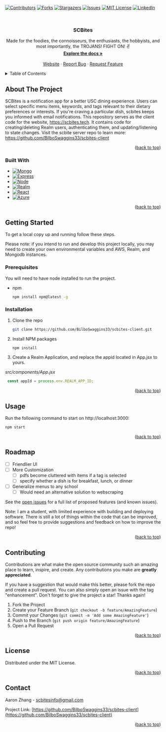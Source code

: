 <a name="readme-top"></a>


<!-- PROJECT SHIELDS -->
<!--
*** https://www.markdownguide.org/basic-syntax/#reference-style-links
-->
[![Contributors][contributors-shield]][contributors-url]
[![Forks][forks-shield]][forks-url]
[![Stargazers][stars-shield]][stars-url]
[![Issues][issues-shield]][issues-url]
[![MIT License][license-shield]][license-url]
[![LinkedIn][linkedin-shield]][linkedin-url]



<!-- PROJECT LOGO -->
<br />
<div align="center">

<h3 align="center">SCBites</h3>

  <p align="center">
    Made for the foodies, the connoisseurs, the enthusiasts, the hobbyists, and most importantly, the TROJANS! FIGHT ON! ✌️
    <br />
    <a href="https://github.com/BilboSwaggins33/scbites-client"><strong>Explore the docs »</strong></a>
    <br />
    <br />
    <a href="https://scbites.tech">Website</a>
    ·
    <a href="https://github.com/BilboSwaggins33/scbites-client/issues">Report Bug</a>
    ·
    <a href="https://github.com/BilboSwaggins33/scbites-client/issues">Request Feature</a>
  </p>
</div>



<!-- TABLE OF CONTENTS -->
<details>
  <summary>Table of Contents</summary>
  <ol>
    <li>
      <a href="#about-the-project">About The Project</a>
      <ul>
        <li><a href="#built-with">Built With</a></li>
      </ul>
    </li>
    <li>
      <a href="#getting-started">Getting Started</a>
      <ul>
        <li><a href="#prerequisites">Prerequisites</a></li>
        <li><a href="#installation">Installation</a></li>
      </ul>
    </li>
    <li><a href="#usage">Usage</a></li>
    <li><a href="#roadmap">Roadmap</a></li>
    <li><a href="#contributing">Contributing</a></li>
    <li><a href="#license">License</a></li>
    <li><a href="#contact">Contact</a></li>
  </ol>
</details>



<!-- ABOUT THE PROJECT -->
## About The Project

SCBites is a notification app for a better USC dining experience. Users can select specific menu items, keywords, 
and tags relevant to their dietary preferences or interests. If you're craving a particular dish, 
scbites keeps you informed with email notifications.
This repository serves as the client code for the website, https://scbites.tech. 
It contains code for creating/deleting Realm users, authenticating them, and updating/listening to state changes. 
Visit the scbite server repo to learn more: https://github.com/BilboSwaggins33/scbites-client



<p align="right">(<a href="#readme-top">back to top</a>)</p>



### Built With

* [![Mongo][Mongo.db]][Mongo-url]
* [![Express][Express.js]][Express-url]
* [![Node][Node.js]][Node-url]
* [![Realm][Realm.db]][Realm-url]
* [![React][React.js]][React-url]
* [![Azure][Azure.service]][Azure-url]




<p align="right">(<a href="#readme-top">back to top</a>)</p>



<!-- GETTING STARTED -->
## Getting Started

To get a local copy up and running follow these steps.

Please note: if you intend to run and develop this project locally,
you may need to create your own environmental variables and AWS, Realm, and Mongodb instances.

### Prerequisites

You will need to have node installed to run the project.
* npm
  ```sh
  npm install npm@latest -g
  ```

### Installation

1. Clone the repo
   ```sh
   git clone https://github.com/BilboSwaggins33/scbites-client.git
   ```
2. Install NPM packages
   ```sh
   npm install
   ```
3. Create a Realm Application, and replace the appid located in App.jsx to yours. 

*src/components/App.jsx*
   ```js
    const appId = process.env.REALM_APP_ID;
   ```

<p align="right">(<a href="#readme-top">back to top</a>)</p>



<!-- USAGE EXAMPLES -->
## Usage

Run the following command to start on http://localhost:3000:
   ```sh
   npm start
   ```


<p align="right">(<a href="#readme-top">back to top</a>)</p>



<!-- ROADMAP -->
## Roadmap

- [ ] Friendlier UI
- [ ] More Customization
  - [ ] pdfs become cluttered with items if a tag is selected
  - [ ] specify whether a dish is for breakfast, lunch, or dinner
- [ ] Generalize menus to any school
    - [ ] Would need an alternative solution to webscraping

See the [open issues](https://github.com/BilboSwaggins33/scbites-client/issues) for a full list of proposed features (and known issues).

Note: I am a student, with limited experience with building and deploying software. There is still a lot of things within the code that
can be improved, and so feel free to provide suggestions and feedback on how to improve the repo!

<p align="right">(<a href="#readme-top">back to top</a>)</p>



<!-- CONTRIBUTING -->
## Contributing

Contributions are what make the open source community such an amazing place to learn, inspire, and create. Any contributions you make are **greatly appreciated**.

If you have a suggestion that would make this better, please fork the repo and create a pull request. You can also simply open an issue with the tag "enhancement".
Don't forget to give the project a star! Thanks again!

1. Fork the Project
2. Create your Feature Branch (`git checkout -b feature/AmazingFeature`)
3. Commit your Changes (`git commit -m 'Add some AmazingFeature'`)
4. Push to the Branch (`git push origin feature/AmazingFeature`)
5. Open a Pull Request

<p align="right">(<a href="#readme-top">back to top</a>)</p>



<!-- LICENSE -->
## License

Distributed under the MIT License.

<p align="right">(<a href="#readme-top">back to top</a>)</p>



<!-- CONTACT -->
## Contact

Aaron Zhang - scbitesinfo@gmail.com

Project Link: [https://github.com/BilboSwaggins33/scbites-client](https://github.com/BilboSwaggins33/scbites-client)

<p align="right">(<a href="#readme-top">back to top</a>)</p>






<!-- MARKDOWN LINKS & IMAGES -->
<!-- https://www.markdownguide.org/basic-syntax/#reference-style-links -->
[contributors-shield]: https://img.shields.io/github/contributors/BilboSwaggins33/scbites-client.svg?style=for-the-badge
[contributors-url]: https://github.com/BilboSwaggins33/scbites-client/graphs/contributors
[forks-shield]: https://img.shields.io/github/forks/BilboSwaggins33/scbites-client.svg?style=for-the-badge
[forks-url]: https://github.com/BilboSwaggins33/scbites-client/network/members
[stars-shield]: https://img.shields.io/github/stars/BilboSwaggins33/scbites-client.svg?style=for-the-badge
[stars-url]: https://github.com/BilboSwaggins33/scbites-client/stargazers
[issues-shield]: https://img.shields.io/github/issues/BilboSwaggins33/scbites-client.svg?style=for-the-badge
[issues-url]: https://github.com/BilboSwaggins33/scbites-client/issues
[license-shield]: https://img.shields.io/github/license/BilboSwaggins33/scbites-client.svg?style=for-the-badge
[license-url]: https://github.com/BilboSwaggins33/scbites-client/blob/master/LICENSE.txt
[linkedin-shield]: https://img.shields.io/badge/-LinkedIn-black.svg?style=for-the-badge&logo=linkedin&colorB=555
[linkedin-url]: https://linkedin.com/in/aaron-zhang-2454401b6
[SCBites Screen Shot]: https://scbites.tech
[product-screenshot]: ./public/images/village_dining.jpg

[React.js]: https://img.shields.io/badge/React-20232A?style=for-the-badge&logo=react&logoColor=61DAFB
[React-url]: https://reactjs.org/
[Express.js]: https://img.shields.io/badge/Express.js-404D59?style=for-the-badge
[Express-url]: https://expressjs.com/
[Node.js]: https://img.shields.io/badge/Node.js-43853D?style=for-the-badge&logo=node.js&logoColor=white
[Node-url]: https://nodejs.org/en
[Mongo.db]: https://img.shields.io/badge/MongoDB-4EA94B?style=for-the-badge&logo=mongodb&logoColor=white
[Mongo-url]: https://mongodb.com/
[Realm.db]: https://img.shields.io/badge/Realm-39477F?style=for-the-badge&logo=realm&logoColor=white
[Realm-url]: https://mongodb.com/docs/realm/
[AWS.service]: https://img.shields.io/badge/Amazon_AWS-232F3E?style=for-the-badge&logo=amazon-aws&logoColor=white
[AWS-url]: https://aws.amazon.com/
[Heroku.service]: https://img.shields.io/badge/Heroku-430098?style=for-the-badge&logo=heroku&logoColor=white
[Heroku-url]: https://devcenter.heroku.com/
[Azure.service]: https://img.shields.io/badge/Microsoft_Azure-0089D6?style=for-the-badge&logo=microsoft-azure&logoColor=white
[Azure-url]: https://azure.microsoft.com/en-us
